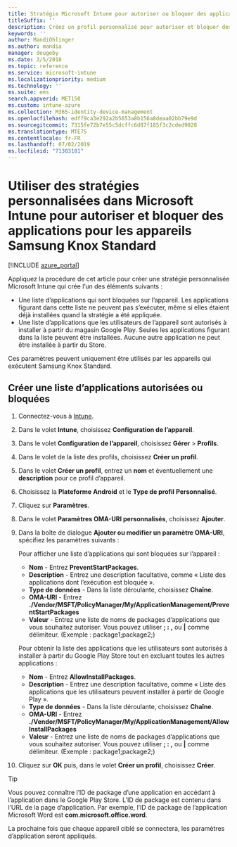 ```yaml
---
title: Stratégie Microsoft Intune pour autoriser ou bloquer des applications pour Samsung Knox
titleSuffix: ''
description: Créez un profil personnalisé pour autoriser et bloquer des applications pour les appareils Samsung Knox Standard.
keywords: ''
author: MandiOhlinger
ms.author: mandia
manager: dougeby
ms.date: 3/5/2018
ms.topic: reference
ms.service: microsoft-intune
ms.localizationpriority: medium
ms.technology: ''
ms.suite: ems
search.appverid: MET150
ms.custom: intune-azure
ms.collection: M365-identity-device-management
ms.openlocfilehash: edff9ca3e292a2b5653a8b156a8deaa02bb79e9d
ms.sourcegitcommit: 7315fe72b7e55c5dcffc6d87f185f3c2cded9028
ms.translationtype: MTE75
ms.contentlocale: fr-FR
ms.lasthandoff: 07/02/2019
ms.locfileid: "71303181"
---
```

# <a name="use-custom-policies-in-microsoft-intune-to-allow-and-block-apps-for-samsung-knox-standard-devices"></a>Utiliser des stratégies personnalisées dans Microsoft Intune pour autoriser et bloquer des applications pour les appareils Samsung Knox Standard 

[!INCLUDE [azure_portal](./includes/azure_portal.md)]

Appliquez la procédure de cet article pour créer une stratégie personnalisée Microsoft Intune qui crée l’un des éléments suivants :

- Une liste d’applications qui sont bloquées sur l’appareil. Les applications figurant dans cette liste ne peuvent pas s’exécuter, même si elles étaient déjà installées quand la stratégie a été appliquée.
- Une liste d’applications que les utilisateurs de l’appareil sont autorisés à installer à partir du magasin Google Play. Seules les applications figurant dans la liste peuvent être installées. Aucune autre application ne peut être installée à partir du Store.

Ces paramètres peuvent uniquement être utilisés par les appareils qui exécutent Samsung Knox Standard.

## <a name="create-an-allowed-or-blocked-app-list"></a>Créer une liste d’applications autorisées ou bloquées

1. Connectez-vous à [Intune](https://go.microsoft.com/fwlink/?linkid=2090973).
3. Dans le volet **Intune**, choisissez **Configuration de l’appareil**.
2. Dans le volet **Configuration de l’appareil**, choisissez **Gérer** > **Profils**.
2. Dans le volet de la liste des profils, choisissez **Créer un profil**.
3. Dans le volet **Créer un profil**, entrez un **nom** et éventuellement une **description** pour ce profil d’appareil.
2. Choisissez la **Plateforme** **Android** et le **Type de profil** **Personnalisé**.
3. Cliquez sur **Paramètres**.
3. Dans le volet **Paramètres OMA-URI personnalisés**, choisissez **Ajouter**.
4. Dans la boîte de dialogue **Ajouter ou modifier un paramètre OMA-URI**, spécifiez les paramètres suivants :

   Pour afficher une liste d’applications qui sont bloquées sur l’appareil :

   - **Nom** - Entrez **PreventStartPackages**.
   - **Description** - Entrez une description facultative, comme « Liste des applications dont l’exécution est bloquée ».
   - **Type de données** - Dans la liste déroulante, choisissez **Chaîne**.
   - **OMA-URI** - Entrez **./Vendor/MSFT/PolicyManager/My/ApplicationManagement/PreventStartPackages**
   - **Valeur** - Entrez une liste de noms de packages d’applications que vous souhaitez autoriser. Vous pouvez utiliser **; : ,** ou **|** comme délimiteur. (Exemple : package1;package2;)

   Pour obtenir la liste des applications que les utilisateurs sont autorisés à installer à partir du Google Play Store tout en excluant toutes les autres applications :
   - **Nom** - Entrez **AllowInstallPackages**.
   - **Description** - Entrez une description facultative, comme « Liste des applications que les utilisateurs peuvent installer à partir de Google Play ».
   - **Type de données** - Dans la liste déroulante, choisissez **Chaîne**.
   - **OMA-URI** - Entrez **./Vendor/MSFT/PolicyManager/My/ApplicationManagement/AllowInstallPackages**
   - **Valeur** - Entrez une liste de noms de packages d’applications que vous souhaitez autoriser. Vous pouvez utiliser **; : ,** ou **|** comme délimiteur. (Exemple : package1;package2;)

4. Cliquez sur **OK** puis, dans le volet **Créer un profil**, choisissez **Créer**.

>[!TIP]
> Vous pouvez connaître l’ID de package d’une application en accédant à l’application dans le Google Play Store. L’ID de package est contenu dans l’URL de la page d’application. Par exemple, l’ID de package de l’application Microsoft Word est **com.microsoft.office.word**.

La prochaine fois que chaque appareil ciblé se connectera, les paramètres d’application seront appliqués.


<!---## Assign the custom profile--->
